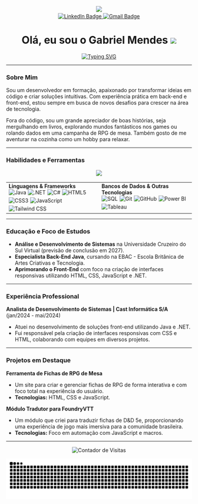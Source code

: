 <div id="header" align="center">
  <img src="https://media.giphy.com/media/M9gbBd9nbDrOTu1Mqx/giphy.gif" width="100"/>
</div>

<div id="badges" align="center">
  <a href="https://www.linkedin.com/in/gabriel-mendes2499" target="_blank">
    <img src="https://img.shields.io/badge/LinkedIn-0077B5?style=for-the-badge&logo=linkedin&logoColor=white" alt="LinkedIn Badge"/>
  </a>
  <a href="mailto:gabriel.mendes.rodrigues@gmail.com">
    <img src="https://img.shields.io/badge/Gmail-D14836?style=for-the-badge&logo=gmail&logoColor=white" alt="Gmail Badge"/>
  </a>
</div>

<h1 align="center">
  Olá, eu sou o Gabriel Mendes
  <img src="https://media.giphy.com/media/hvRJCLFzcasrR4ia7z/giphy.gif" width="30px"/>
</h1>

<div align="center">
  <a href="https://git.io/typing-svg"><img src="https://readme-typing-svg.herokuapp.com?font=Fira+Code&size=25&pause=1000&color=D61C4E&center=true&vCenter=true&width=435&lines=Desenvolvedor+Back-End+%26+Front-End;Estudante+de+Análise+e+Desenvolvimento;Sempre+aprendendo+e+evoluindo" alt="Typing SVG" /></a>
</div>

---

### Sobre Mim

Sou um desenvolvedor em formação, apaixonado por transformar ideias em código e criar soluções intuitivas. Com experiência prática em back-end e front-end, estou sempre em busca de novos desafios para crescer na área de tecnologia.

Fora do código, sou um grande apreciador de boas histórias, seja mergulhando em livros, explorando mundos fantásticos nos games ou rolando dados em uma campanha de RPG de mesa. Também gosto de me aventurar na cozinha como um hobby para relaxar.

---

### Habilidades e Ferramentas

<div align="center">
  <img height="180em" src="https://github-readme-stats.vercel.app/api/top-langs/?username=Mentus99&layout=compact&langs_count=7&theme=merko&hide_border=true" />
</div>

<table>
  <tr>
    <td valign="top" width="50%">
      <strong>Linguagens & Frameworks</strong>
      <div style="display: flex; flex-wrap: wrap; gap: 5px;">
        <img src="https://img.shields.io/badge/Java-ED8B00?style=for-the-badge&logo=openjdk&logoColor=white" alt="Java"/>
        <img src="https://img.shields.io/badge/.NET-512BD4?style=for-the-badge&logo=dotnet&logoColor=white" alt=".NET"/>
        <img src="https://img.shields.io/badge/C%23-239120?style=for-the-badge&logo=c-sharp&logoColor=white" alt="C#"/>
        <img src="https://img.shields.io/badge/HTML5-E34F26?style=for-the-badge&logo=html5&logoColor=white" alt="HTML5"/>
        <img src="https://img.shields.io/badge/CSS3-1572B6?style=for-the-badge&logo=css3&logoColor=white" alt="CSS3"/>
        <img src="https://img.shields.io/badge/JavaScript-F7DF1E?style=for-the-badge&logo=javascript&logoColor=black" alt="JavaScript"/>
        <img src="https://img.shields.io/badge/Tailwind_CSS-38B2AC?style=for-the-badge&logo=tailwind-css&logoColor=white" alt="Tailwind CSS"/>
      </div>
    </td>
    <td valign="top" width="50%">
      <strong>Bancos de Dados & Outras Tecnologias</strong>
      <div style="display: flex; flex-wrap: wrap; gap: 5px;">
        <img src="https://img.shields.io/badge/SQL-025E8C?style=for-the-badge&logo=microsoft-sql-server&logoColor=white" alt="SQL"/>
        <img src="https://img.shields.io/badge/GIT-E44C30?style=for-the-badge&logo=git&logoColor=white" alt="Git"/>
        <img src="https://img.shields.io/badge/GitHub-100000?style=for-the-badge&logo=github&logoColor=white" alt="GitHub"/>
        <img src="https://img.shields.io/badge/Power_BI-F2C811?style=for-the-badge&logo=power-bi&logoColor=black" alt="Power BI"/>
        <img src="https://img.shields.io/badge/Tableau-E97627?style=for-the-badge&logo=tableau&logoColor=white" alt="Tableau"/>
      </div>
    </td>
  </tr>
</table>

---
### Educação e Foco de Estudos

- **Análise e Desenvolvimento de Sistemas** na Universidade Cruzeiro do Sul Virtual (previsão de conclusão em 2027).
- **Especialista Back-End Java**, cursando na EBAC - Escola Britânica de Artes Criativas e Tecnologia.
- **Aprimorando o Front-End** com foco na criação de interfaces responsivas utilizando HTML, CSS, JavaScript e .NET.

---

### Experiência Professional

**Analista de Desenvolvimento de Sistemas | Cast Informática S/A** (jan/2024 - mai/2024)
- Atuei no desenvolvimento de soluções front-end utilizando Java e .NET.
- Fui responsável pela criação de interfaces responsivas com CSS e HTML, colaborando com equipes em diversos projetos.

---

### Projetos em Destaque

**Ferramenta de Fichas de RPG de Mesa**
-   Um site para criar e gerenciar fichas de RPG de forma interativa e com foco total na experiência do usuário.
-   **Tecnologias:** HTML, CSS e JavaScript.

**Módulo Tradutor para FoundryVTT**
-   Um módulo que criei para traduzir fichas de D&D 5e, proporcionando uma experiência de jogo mais imersiva para a comunidade brasileira.
-   **Tecnologias:** Foco em automação com JavaScript e macros.

---
<div align="center">
<p><img align="center" src="https://komarev.com/ghpvc/?username=Mentus99&color=ff0055&style=flat-square" alt="Contador de Visitas" /></p> 
  <img src="https://github.com/Mentus99/Mentus99/blob/output/github-contribution-grid-snake.svg" alt="Snake" />
</div>
